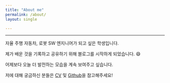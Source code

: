 ```yaml
---
title: "About me"
permalink: /about/
layout: single

---
```


---

자율 주행 자동차, 로봇 SW 엔지니어가 되고 싶은 학생입니다.  

제가 배운 것을 기록하고 공유하기 위해 블로그를 시작하게 되었습니다. 😄  

어제보다 오늘 더 발전하는 모습을 계속 보여주고 싶습니다.

저에 대해 궁금하신 분들은 [CV](https://github.com/Taeyoung96/TaeyoungKim_CV/blob/master/TaeyoungKim_CV.pdf) 및 [Github](https://github.com/Taeyoung96)을 참고해주세요!
